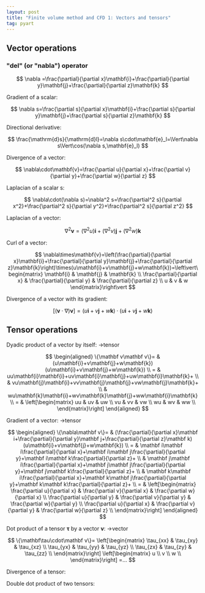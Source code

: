 ```yaml
---
layout: post
title: "Finite volume method and CFD 1: Vectors and tensors"
tag: pyart
---
```


## Vector operations

### "del" (or "nabla") operator

$$
\nabla =\frac{\partial}{\partial x}\mathbf{i}+\frac{\partial}{\partial y}\mathbf{j}+\frac{\partial}{\partial z}\mathbf{k}
$$

Gradient of a scalar:

$$
\nabla s=\frac{\partial s}{\partial x}\mathbf{i}+\frac{\partial s}{\partial y}\mathbf{j}+\frac{\partial s}{\partial z}\mathbf{k}
$$

Directional derivative:

$$
\frac{\mathrm{d}s}{\mathrm{d}l}=\nabla s\cdot\mathbf{e}_l=\Vert\nabla s\Vert\cos(\nabla s,\mathbf{e}_l)
$$

Divergence of a vector:

$$
\nabla\cdot\mathbf{v}=\frac{\partial u}{\partial x}+\frac{\partial v}{\partial y}+\frac{\partial w}{\partial z}
$$

Laplacian of a scalar s:

$$
\nabla\cdot(\nabla s)=\nabla^2 s=\frac{\partial^2 s}{\partial x^2}+\frac{\partial^2 s}{\partial y^2}+\frac{\partial^2 s}{\partial z^2}
$$

Laplacian of a vector:

$$
\nabla^2 \mathbf{v}=(\nabla^2 u)\mathbf{i}+(\nabla^2 v)\mathbf{j}+(\nabla^2 w)\mathbf{k}
$$

Curl of a vector:

$$
\nabla\times\mathbf{v}=\left(\frac{\partial}{\partial x}\mathbf{i}+\frac{\partial}{\partial y}\mathbf{j}+\frac{\partial}{\partial z}\mathbf{k}\right)\times(u\mathbf{i}+v\mathbf{j}+w\mathbf{k})=\left\vert\begin{matrix}
    \mathbf{i} & \mathbf{j} & \mathbf{k} \\
    \frac{\partial}{\partial x} & \frac{\partial}{\partial y} & \frac{\partial}{\partial z} \\
    u & v & w
\end{matrix}\right\vert
$$

Divergence of a vector with its gradient:

$$
[(\mathbf{v}\cdot\nabla)\mathbf{v}]=(u\mathbf{i}+v\mathbf{j}+w\mathbf{k})\cdot(u\mathbf{i}+v\mathbf{j}+w\mathbf{k})
$$

## Tensor operations

Dyadic product of a vector by itself: ->tensor

$$
\begin{aligned}
    \{\mathbf v\mathbf v\}= & (u\mathbf{i}+v\mathbf{j}+w\mathbf{k})(u\mathbf{i}+v\mathbf{j}+w\mathbf{k}) \\
    = & uu\mathbf{i}\mathbf{i}+uv\mathbf{i}\mathbf{j}+uw\mathbf{i}\mathbf{k}+ \\
    & vu\mathbf{j}\mathbf{i}+vv\mathbf{j}\mathbf{j}+vw\mathbf{j}\mathbf{k}+ \\
    & wu\mathbf{k}\mathbf{i}+wv\mathbf{k}\mathbf{j}+ww\mathbf{i}\mathbf{k} \\
    = & \left[\begin{matrix}
        uu & uv & uw \\
        vu & vv & vw \\
        wu & wv & ww \\
    \end{matrix}\right]
\end{aligned}
$$

Gradient of a vector: ->tensor

$$
\begin{aligned}
    \{\nabla\mathbf v\}= & (\frac{\partial}{\partial x}\mathbf i+\frac{\partial}{\partial y}\mathbf j+\frac{\partial}{\partial z}\mathbf k)(u\mathbf{i}+v\mathbf{j}+w\mathbf{k}) \\
    = & \mathbf i\mathbf i\frac{\partial}{\partial x}+\mathbf i\mathbf j\frac{\partial}{\partial y}+\mathbf i\mathbf k\frac{\partial}{\partial z}+ \\
    & \mathbf j\mathbf i\frac{\partial}{\partial x}+\mathbf j\mathbf j\frac{\partial}{\partial y}+\mathbf j\mathbf k\frac{\partial}{\partial z}+ \\
    & \mathbf k\mathbf i\frac{\partial}{\partial x}+\mathbf k\mathbf j\frac{\partial}{\partial y}+\mathbf k\mathbf k\frac{\partial}{\partial z}+ \\
    = & \left[\begin{matrix}
        \frac{\partial u}{\partial x} & \frac{\partial v}{\partial x} & \frac{\partial w}{\partial x} \\
        \frac{\partial u}{\partial y} & \frac{\partial v}{\partial y} & \frac{\partial w}{\partial y} \\
        \frac{\partial u}{\partial x} & \frac{\partial v}{\partial y} & \frac{\partial w}{\partial z} \\
    \end{matrix}\right]
\end{aligned}
$$

Dot product of a tensor $\mathbf\tau$ by a vector $\mathbf v$: ->vector

$$
\{\mathbf\tau\cdot\mathbf v\}=
    \left[\begin{matrix}
        \tau_{xx} & \tau_{xy} & \tau_{xz} \\
        \tau_{yx} & \tau_{yy} & \tau_{yz} \\
        \tau_{zx} & \tau_{zy} & \tau_{zz} \\
    \end{matrix}\right]
    \left[\begin{matrix}
        u \\
        v \\
        w \\
    \end{matrix}\right]
    =...
$$

Divergence of a tensor:

Double dot product of two tensors:
